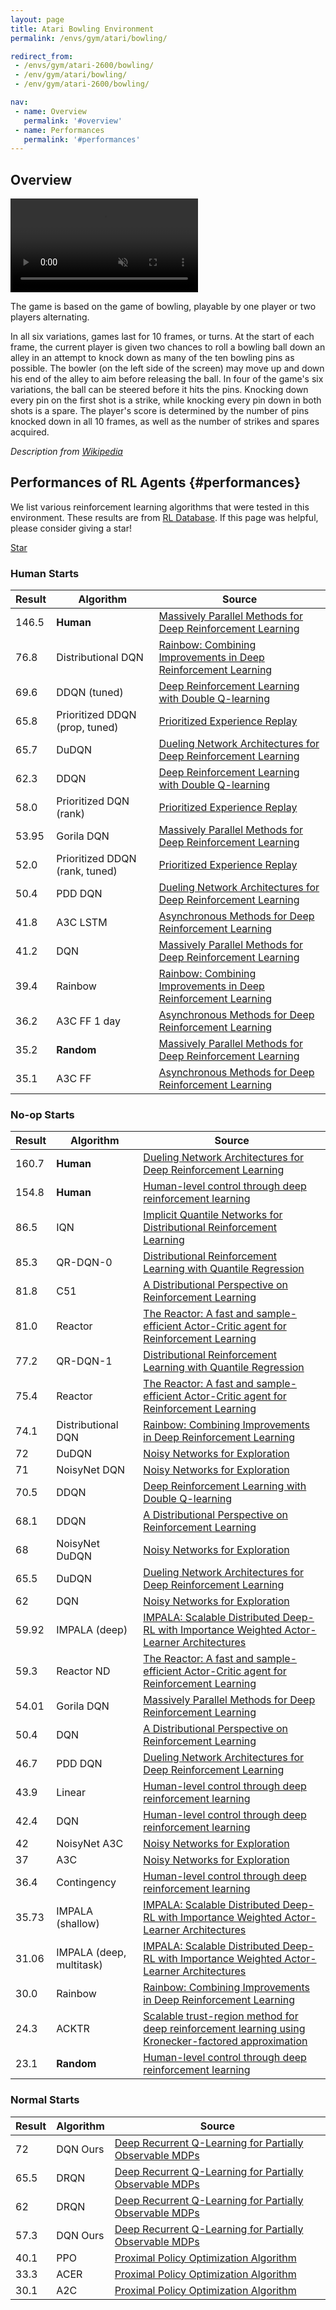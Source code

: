 ```yaml
---
layout: page
title: Atari Bowling Environment
permalink: /envs/gym/atari/bowling/

redirect_from:
 - /envs/gym/atari-2600/bowling/
 - /env/gym/atari/bowling/
 - /env/gym/atari-2600/bowling/

nav:
 - name: Overview
   permalink: '#overview'
 - name: Performances
   permalink: '#performances'
---
```



## Overview

<video autoplay muted loop controls>
  <source src="{{ 'assets/_pages/envs/gym/atari/bowling.mp4' | absolute_url }}" type="video/mp4">
</video>

The game is based on the game of bowling, playable by one player or two players alternating.

In all six variations, games last for 10 frames, or turns. At the start of each frame, the current player is given two chances to roll a bowling ball down an alley in an attempt to knock down as many of the ten bowling pins as possible. The bowler (on the left side of the screen) may move up and down his end of the alley to aim before releasing the ball. In four of the game's six variations, the ball can be steered before it hits the pins. Knocking down every pin on the first shot is a strike, while knocking every pin down in both shots is a spare. The player's score is determined by the number of pins knocked down in all 10 frames, as well as the number of strikes and spares acquired.

*Description from [Wikipedia](https://en.wikipedia.org/wiki/Bowling_%28video_game%29)*


## Performances of RL Agents {#performances}

We list various reinforcement learning algorithms that were tested in this environment. These results are from [RL Database](https://github.com/seungjaeryanlee/rldb). If this page was helpful, please consider giving a star!

<!-- Place this tag where you want the button to render. -->
<a class="github-button" href="https://github.com/seungjaeryanlee/rldb" data-icon="octicon-star" data-size="large" data-show-count="true" aria-label="Star seungjaeryanlee/rldb on GitHub">Star</a>
<!-- Place this tag in your head or just before your close body tag. -->
<script async defer src="https://buttons.github.io/buttons.js"></script>

### Human Starts

| Result | Algorithm | Source |
|--------|-----------|--------|
| 146.5 | **Human** | [Massively Parallel Methods for Deep Reinforcement Learning](https://arxiv.org/abs/1507.04296) |
| 76.8 | Distributional DQN | [Rainbow: Combining Improvements in Deep Reinforcement Learning](https://arxiv.org/abs/1710.02298) |
| 69.6 | DDQN (tuned) | [Deep Reinforcement Learning with Double Q-learning](https://arxiv.org/abs/1509.06461) |
| 65.8 | Prioritized DDQN (prop, tuned) | [Prioritized Experience Replay](https://arxiv.org/abs/1511.05952) |
| 65.7 | DuDQN | [Dueling Network Architectures for Deep Reinforcement Learning](https://arxiv.org/abs/1511.06581) |
| 62.3 | DDQN | [Deep Reinforcement Learning with Double Q-learning](https://arxiv.org/abs/1509.06461) |
| 58.0 | Prioritized DQN (rank) | [Prioritized Experience Replay](https://arxiv.org/abs/1511.05952) |
| 53.95 | Gorila DQN | [Massively Parallel Methods for Deep Reinforcement Learning](https://arxiv.org/abs/1507.04296) |
| 52.0 | Prioritized DDQN (rank, tuned) | [Prioritized Experience Replay](https://arxiv.org/abs/1511.05952) |
| 50.4 | PDD DQN | [Dueling Network Architectures for Deep Reinforcement Learning](https://arxiv.org/abs/1511.06581) |
| 41.8 | A3C LSTM | [Asynchronous Methods for Deep Reinforcement Learning](https://arxiv.org/abs/1602.01783) |
| 41.2 | DQN | [Massively Parallel Methods for Deep Reinforcement Learning](https://arxiv.org/abs/1507.04296) |
| 39.4 | Rainbow | [Rainbow: Combining Improvements in Deep Reinforcement Learning](https://arxiv.org/abs/1710.02298) |
| 36.2 | A3C FF 1 day | [Asynchronous Methods for Deep Reinforcement Learning](https://arxiv.org/abs/1602.01783) |
| 35.2 | **Random** | [Massively Parallel Methods for Deep Reinforcement Learning](https://arxiv.org/abs/1507.04296) |
| 35.1 | A3C FF | [Asynchronous Methods for Deep Reinforcement Learning](https://arxiv.org/abs/1602.01783) |


### No-op Starts

| Result | Algorithm | Source |
|--------|-----------|--------|
| 160.7 | **Human** | [Dueling Network Architectures for Deep Reinforcement Learning](https://arxiv.org/abs/1511.06581) |
| 154.8 | **Human** | [Human-level control through deep reinforcement learning](https://arxiv.org/abs/1511.06581) |
| 86.5 | IQN | [Implicit Quantile Networks for Distributional Reinforcement Learning](https://arxiv.org/abs/1806.06923) |
| 85.3 | QR-DQN-0 | [Distributional Reinforcement Learning with Quantile Regression](https://arxiv.org/abs/1710.10044) |
| 81.8 | C51 | [A Distributional Perspective on Reinforcement Learning](https://arxiv.org/abs/1707.06887) |
| 81.0 | Reactor | [The Reactor: A fast and sample-efficient Actor-Critic agent for Reinforcement Learning](https://arxiv.org/abs/1704.04651) |
| 77.2 | QR-DQN-1 | [Distributional Reinforcement Learning with Quantile Regression](https://arxiv.org/abs/1710.10044) |
| 75.4 | Reactor | [The Reactor: A fast and sample-efficient Actor-Critic agent for Reinforcement Learning](https://arxiv.org/abs/1704.04651) |
| 74.1 | Distributional DQN | [Rainbow: Combining Improvements in Deep Reinforcement Learning](https://arxiv.org/abs/1710.02298) |
| 72 | DuDQN | [Noisy Networks for Exploration](https://arxiv.org/abs/1706.10295) |
| 71 | NoisyNet DQN | [Noisy Networks for Exploration](https://arxiv.org/abs/1706.10295) |
| 70.5 | DDQN | [Deep Reinforcement Learning with Double Q-learning](https://arxiv.org/abs/1509.06461) |
| 68.1 | DDQN | [A Distributional Perspective on Reinforcement Learning](https://arxiv.org/abs/1707.06887) |
| 68 | NoisyNet DuDQN | [Noisy Networks for Exploration](https://arxiv.org/abs/1706.10295) |
| 65.5 | DuDQN | [Dueling Network Architectures for Deep Reinforcement Learning](https://arxiv.org/abs/1511.06581) |
| 62 | DQN | [Noisy Networks for Exploration](https://arxiv.org/abs/1706.10295) |
| 59.92 | IMPALA (deep) | [IMPALA: Scalable Distributed Deep-RL with Importance Weighted Actor-Learner Architectures](https://arxiv.org/abs/1802.01561) |
| 59.3 | Reactor ND | [The Reactor: A fast and sample-efficient Actor-Critic agent for Reinforcement Learning](https://arxiv.org/abs/1704.04651) |
| 54.01 | Gorila DQN | [Massively Parallel Methods for Deep Reinforcement Learning](https://arxiv.org/abs/1507.04296) |
| 50.4 | DQN | [A Distributional Perspective on Reinforcement Learning](https://arxiv.org/abs/1707.06887) |
| 46.7 | PDD DQN | [Dueling Network Architectures for Deep Reinforcement Learning](https://arxiv.org/abs/1511.06581) |
| 43.9 | Linear | [Human-level control through deep reinforcement learning](https://arxiv.org/abs/1511.06581) |
| 42.4 | DQN | [Human-level control through deep reinforcement learning](https://arxiv.org/abs/1511.06581) |
| 42 | NoisyNet A3C | [Noisy Networks for Exploration](https://arxiv.org/abs/1706.10295) |
| 37 | A3C | [Noisy Networks for Exploration](https://arxiv.org/abs/1706.10295) |
| 36.4 | Contingency | [Human-level control through deep reinforcement learning](https://arxiv.org/abs/1706.10295) |
| 35.73 | IMPALA (shallow) | [IMPALA: Scalable Distributed Deep-RL with Importance Weighted Actor-Learner Architectures](https://arxiv.org/abs/1802.01561) |
| 31.06 | IMPALA (deep, multitask) | [IMPALA: Scalable Distributed Deep-RL with Importance Weighted Actor-Learner Architectures](https://arxiv.org/abs/1802.01561) |
| 30.0 | Rainbow | [Rainbow: Combining Improvements in Deep Reinforcement Learning](https://arxiv.org/abs/1710.02298) |
| 24.3 | ACKTR | [Scalable trust-region method for deep reinforcement learning using Kronecker-factored approximation](https://arxiv.org/abs/1708.05144) |
| 23.1 | **Random** | [Human-level control through deep reinforcement learning](https://arxiv.org/abs/1708.05144) |


### Normal Starts

| Result | Algorithm | Source |
|--------|-----------|--------|
| 72 | DQN Ours | [Deep Recurrent Q-Learning for Partially Observable MDPs](https://arxiv.org/abs/1507.06527) |
| 65.5 | DRQN | [Deep Recurrent Q-Learning for Partially Observable MDPs](https://arxiv.org/abs/1507.06527) |
| 62 | DRQN | [Deep Recurrent Q-Learning for Partially Observable MDPs](https://arxiv.org/abs/1507.06527) |
| 57.3 | DQN Ours | [Deep Recurrent Q-Learning for Partially Observable MDPs](https://arxiv.org/abs/1507.06527) |
| 40.1 | PPO | [Proximal Policy Optimization Algorithm](https://arxiv.org/abs/1707.06347) |
| 33.3 | ACER | [Proximal Policy Optimization Algorithm](https://arxiv.org/abs/1707.06347) |
| 30.1 | A2C | [Proximal Policy Optimization Algorithm](https://arxiv.org/abs/1707.06347) |

